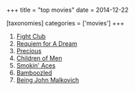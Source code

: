 +++
title = "top movies"
date = 2014-12-22

[taxonomies]
categories = ['movies']
+++

1.  [Fight Club]
2.  [Requiem for A Dream]
3.  [Precious]
4.  [Children of Men]
5.  [Smokin\' Aces]
6.  [Bamboozled]
7.  [Being John Malkovich]

  [Fight Club]: http://tshepang.net/fight-club-1999
  [Requiem for A Dream]: http://tshepang.net/requiem-for-a-dream-2000
  [Precious]: http://tshepang.net/precious-2009
  [Children of Men]: http://tshepang.net/children-of-men-2006
  [Smokin\' Aces]: http://tshepang.net/smokin-aces-2006
  [Bamboozled]: http://tshepang.net/bamboozled-2000
  [Being John Malkovich]: http://tshepang.net/being-john-malkovich-1999
